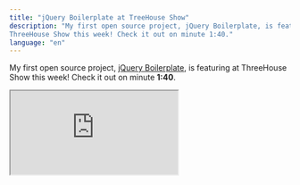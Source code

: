 ```yaml
---
title: "jQuery Boilerplate at TreeHouse Show"
description: "My first open source project, jQuery Boilerplate, is featuring at
ThreeHouse Show this week! Check it out on minute 1:40."
language: "en"
---
```


<p>My first open source project, <a href="http://jqueryboilerplate.com">jQuery Boilerplate</a>, is featuring at
ThreeHouse Show this week! Check it out on minute <strong>1:40</strong>.</p>

<div class="video-wrap">
  <iframe src="http://www.youtube.com/embed/zudHBOdcMdg">
  </iframe>
</div>